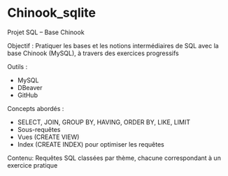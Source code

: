 # Chinook_sqlite
Projet SQL – Base Chinook 

Objectif : Pratiquer les bases et les notions intermédiaires de SQL avec la base Chinook (MySQL), à travers des exercices progressifs

Outils :
- MySQL  
- DBeaver  
- GitHub

Concepts abordés :
- SELECT, JOIN, GROUP BY, HAVING, ORDER BY, LIKE, LIMIT  
- Sous-requêtes  
- Vues (CREATE VIEW)  
- Index (CREATE INDEX) pour optimiser les requêtes

Contenu: Requêtes SQL classées par thème, chacune correspondant à un exercice pratique
